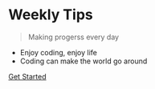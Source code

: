 # Weekly Tips

> Making progerss every day

* Enjoy coding, enjoy life
* Coding can make the world go around


[Get Started](/vue/vue-jest)
